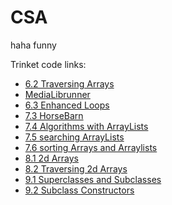 # CSA
haha funny

Trinket code links:
* [6.2 Traversing Arrays](https://trinket.io/java/b37f072feb)
* [MediaLibrunner](https://trinket.io/java/2437bbcecd)
* [6.3 Enhanced Loops](https://trinket.io/java/7d450136a5)
* [7.3 HorseBarn](https://trinket.io/java/7cc75b3c5f)
* [7.4 Algorithms with ArrayLists](https://trinket.io/java/267cf5936c)
* [7.5 searching ArrayLists](https://trinket.io/java/e9ba169640)
* [7.6 sorting Arrays and Arraylists](https://trinket.io/java/05c8f73388)
* [8.1 2d Arrays](https://trinket.io/java/db4cbbb4e2) 
* [8.2 Traversing 2d Arrays](https://trinket.io/java/70c3d1c1bd)
* [9.1 Superclasses and Subclasses](https://trinket.io/java/ba58608b78)
* [9.2 Subclass Constructors](https://trinket.io/java/23a2021569)
